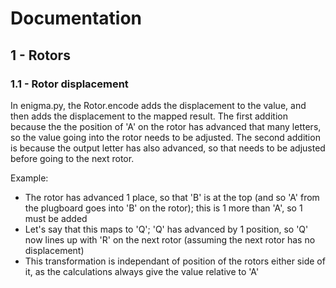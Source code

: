 # Documentation

## 1 - Rotors
### 1.1 - Rotor displacement

In enigma.py, the Rotor.encode adds the displacement to the value, and then adds the displacement to the mapped result. The first addition because the the position of 'A' on the rotor has advanced that many letters, so the value going into the rotor needs to be adjusted. The second addition is because the output letter has also advanced, so that needs to be adjusted before going to the next rotor.

Example:

- The rotor has advanced 1 place, so that 'B' is at the top (and so 'A' from the plugboard goes into 'B' on the rotor); this is 1 more than 'A', so 1 must be added
- Let's say that this maps to 'Q'; 'Q' has advanced by 1 position, so 'Q' now lines up with 'R' on the next rotor (assuming the next rotor has no displacement)
- This transformation is independant of position of the rotors either side of it, as the calculations always give the value relative to 'A'


